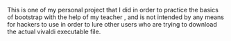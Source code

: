 This is one of my personal project that I did in order to practice the basics of bootstrap with the help of my teacher , and is not intended by any means for hackers to use in order to lure other users who are trying to download the actual vivaldi executable file.
